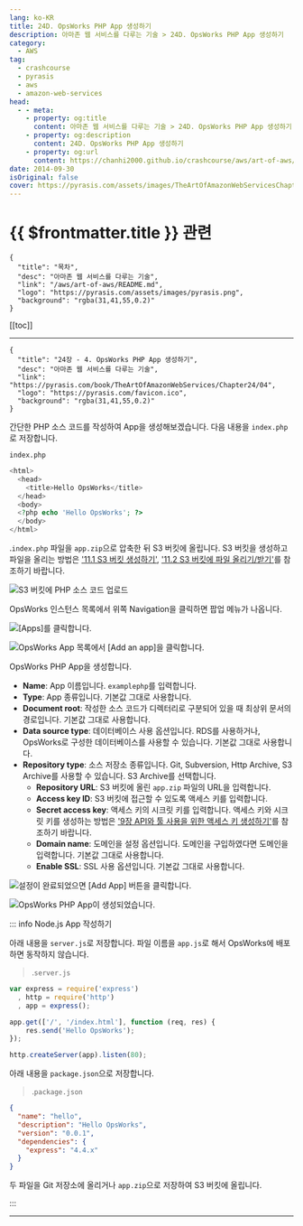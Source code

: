 ```yaml
---
lang: ko-KR
title: 24D. OpsWorks PHP App 생성하기
description: 아마존 웹 서비스를 다루는 기술 > 24D. OpsWorks PHP App 생성하기
category:
  - AWS
tag: 
  - crashcourse
  - pyrasis
  - aws 
  - amazon-web-services
head:
  - - meta:
    - property: og:title
      content: 아마존 웹 서비스를 다루는 기술 > 24D. OpsWorks PHP App 생성하기
    - property: og:description
      content: 24D. OpsWorks PHP App 생성하기
    - property: og:url
      content: https://chanhi2000.github.io/crashcourse/aws/art-of-aws/24D.html
date: 2014-09-30
isOriginal: false
cover: https://pyrasis.com/assets/images/TheArtOfAmazonWebServicesChapter24/16_.png
---
```


# {{ $frontmatter.title }} 관련

```component VPCard
{
  "title": "목차",
  "desc": "아마존 웹 서비스를 다루는 기술",
  "link": "/aws/art-of-aws/README.md",
  "logo": "https://pyrasis.com/assets/images/pyrasis.png",
  "background": "rgba(31,41,55,0.2)"
}
```

[[toc]]

---

```component VPCard
{
  "title": "24장 - 4. OpsWorks PHP App 생성하기",
  "desc": "아마존 웹 서비스를 다루는 기술",
  "link": "https://pyrasis.com/book/TheArtOfAmazonWebServices/Chapter24/04",
  "logo": "https://pyrasis.com/favicon.ico",
  "background": "rgba(31,41,55,0.2)"
}
```

간단한 PHP 소스 코드를 작성하여 App을 생성해보겠습니다. 다음 내용을 <FontIcon icon="fa-brands fa-php]"/>`index.php`로 저장합니다.

<FontIcon icon="fa-brands fa-php]"/>`index.php`

```php
<html>
  <head>
    <title>Hello OpsWorks</title>
  </head>
  <body>
  <?php echo 'Hello OpsWorks'; ?> 
  </body>
</html>
```

.<FontIcon icon="fa-brands fa-php]"/>`index.php` 파일을 <FontIcon icon="fas fa-file-zipper"/>`app.zip`으로 압축한 뒤 S3 버킷에 올립니다. S3 버킷을 생성하고 파일을 올리는 방법은 ['11.1 S3 버킷 생성하기'](/aws/art-of-aws/11A.md), ['11.2 S3 버킷에 파일 올리기/받기'](/aws/art-of-aws/11B.md)를 참조하기 바랍니다.

![S3 버킷에 PHP 소스 코드 업로드](https://pyrasis.com/assets/images/TheArtOfAmazonWebServicesChapter24/16_.png)

OpsWorks 인스턴스 목록에서 위쪽 Navigation을 클릭하면 팝업 메뉴가 나옵니다.

![<FontIcon icon="iconfont icon-select"/>`[Apps]`를 클릭합니다.](https://pyrasis.com/assets/images/TheArtOfAmazonWebServicesChapter24/17_.png)

![OpsWorks App 목록에서 <FontIcon icon="iconfont icon-select"/>`[Add an app]`을 클릭합니다.](https://pyrasis.com/assets/images/TheArtOfAmazonWebServicesChapter24/18_.png)

OpsWorks PHP App을 생성합니다.

- **Name**: App 이름입니다. `examplephp`를 입력합니다.
- **Type**: App 종류입니다. 기본값 그대로 사용합니다.
- **Document root**: 작성한 소스 코드가 디렉터리로 구분되어 있을 때 최상위 문서의 경로입니다. 기본값 그대로 사용합니다.
- **Data source type**: 데이터베이스 사용 옵션입니다. RDS를 사용하거나, OpsWorks로 구성한 데이터베이스를 사용할 수 있습니다. 기본값 그대로 사용합니다.
- **Repository type**: 소스 저장소 종류입니다. Git, Subversion, Http Archive, S3 Archive를 사용할 수 있습니다. S3 Archive를 선택합니다.
  - **Repository URL**: S3 버킷에 올린 <FontIcon icon="fas fa-file-zipper"/>`app.zip` 파일의 URL을 입력합니다.
  - **Access key ID**: S3 버킷에 접근할 수 있도록 액세스 키를 입력합니다.
  - **Secret access key**: 액세스 키의 시크릿 키를 입력합니다. 액세스 키와 시크릿 키를 생성하는 방법은 ['9장 API와 툴 사용을 위한 액세스 키 생성하기'](/aws/art-of-aws/09.md)를 참조하기 바랍니다.
  - **Domain name**: 도메인을 설정 옵션입니다. 도메인을 구입하였다면 도메인을 입력합니다. 기본값 그대로 사용합니다.
  - **Enable SSL**: SSL 사용 옵션입니다. 기본값 그대로 사용합니다.

![설정이 완료되었으면 <FontIcon icon="iconfont icon-select"/>`[Add App]` 버튼을 클릭합니다.](https://pyrasis.com/assets/images/TheArtOfAmazonWebServicesChapter24/19_.png)

![OpsWorks PHP App이 생성되었습니다.](https://pyrasis.com/assets/images/TheArtOfAmazonWebServicesChapter24/20_.png)

::: info Node.js App 작성하기

아래 내용을 <FontIcon icon="fa-brands fa-js"/>`server.js`로 저장합니다. 파일 이름을 <FontIcon icon="fa-brands fa-js"/>`app.js`로 해서 OpsWorks에 배포하면 동작하지 않습니다.

> .<FontIcon icon="fa-brands fa-js"/>`server.js`

```js
var express = require('express')
  , http = require('http')
  , app = express();

app.get(['/', '/index.html'], function (req, res) {
    res.send('Hello OpsWorks');
});

http.createServer(app).listen(80);
```

아래 내용을 <FontIcon icon="iconfont icon-json"/>`package.json`으로 저장합니다.

> .<FontIcon icon="iconfont icon-json"/>`package.json`

```json
{
  "name": "hello",
  "description": "Hello OpsWorks",
  "version": "0.0.1",
  "dependencies": {
    "express": "4.4.x"
  }
}
```

두 파일을 Git 저장소에 올리거나 <FontIcon icon="fas fa-file-zipper"/>`app.zip`으로 저장하여 S3 버킷에 올립니다.

:::

---

<TagLinks />